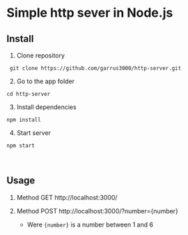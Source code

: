 # Simple http sever in Node.js

## Install
1) Clone repository
````
 git clone https://github.com/garrus3000/http-server.git
````
2) Go to the app folder
````
cd http-server
````

3) Install dependencies
````
npm install
````

4) Start server
````
npm start
````
<br>

## Usage
1) Method GET http://localhost:3000/

2) Method POST http://localhost:3000/?number={number}
    *  Were ``{number}`` is a number between 1 and 6